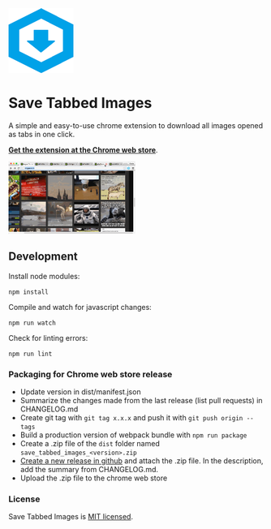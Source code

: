 ![save tabbed images icon](/dist/img/icon128.png)

# Save Tabbed Images

A simple and easy-to-use chrome extension to download all images opened as tabs in one click.

[**Get the extension at the Chrome web store**](https://chrome.google.com/webstore/detail/save-tabbed-images/hhcoikfhkkadkgklepjkfgafmjoggefh).

<img src="/assets/screenshots/demo.gif" alt="demo gif" width="250px" />

## Development

Install node modules:

```
npm install
```

Compile and watch for javascript changes:

```
npm run watch
```

Check for linting errors:

```
npm run lint
```

### Packaging for Chrome web store release

* Update version in dist/manifest.json
* Summarize the changes made from the last release (list pull requests) in CHANGELOG.md
* Create git tag with `git tag x.x.x` and push it with `git push origin --tags`
* Build a production version of webpack bundle with `npm run package`
* Create a .zip file of the `dist` folder named `save_tabbed_images_<version>.zip`
* [Create a new release in github](https://github.com/iqnivek/save_tabbed_images/releases) and attach the .zip file. In the description, add the summary from CHANGELOG.md.
* Upload the .zip file to the chrome web store

### License

Save Tabbed Images is [MIT licensed](https://opensource.org/licenses/MIT).
